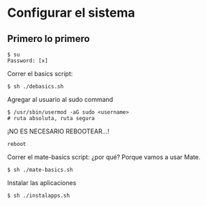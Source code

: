 # Configurar el sistema

## Primero lo primero

    $ su
    Password: [x] 

Correr el basics script:

    $ sh ./debasics.sh

Agregar al usuario al sudo command

    $ /usr/sbin/usermod -aG sudo <username>
    # ruta absoluta, ruta segura

¡NO ES NECESARIO REBOOTEAR...!

    reboot

Correr el mate-basics script: ¿por qué? Porque vamos a usar Mate.

    $ sh ./mate-basics.sh

Instalar las aplicaciones

    $ sh ./instalapps.sh

